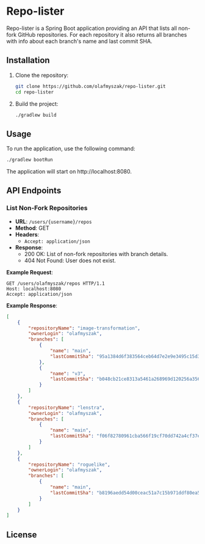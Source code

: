 # Repo-lister

Repo-lister is a Spring Boot application providing an API that lists all non-fork GitHub repositories. For each repository it also returns all branches with info about each branch's name and last commit SHA.

## Installation
1. Clone the repository:
    ```sh
    git clone https://github.com/olafmyszak/repo-lister.git
    cd repo-lister
    ```
2. Build the project:
    ```sh
    ./gradlew build
    ```

## Usage
To run the application, use the following command:
```sh
./gradlew bootRun
```
The application will start on http://localhost:8080.

## API Endpoints

### List Non-Fork Repositories

- **URL**: `/users/{username}/repos`
- **Method**: GET
- **Headers**:
  - `Accept: application/json`
- **Response**:
  - 200 OK: List of non-fork repositories with branch details.
  - 404 Not Found: User does not exist.

**Example Request**:

```http
GET /users/olafmyszak/repos HTTP/1.1
Host: localhost:8080
Accept: application/json
```

**Example Response**:

```json
[
    {
        "repositoryName": "image-transformation",
        "ownerLogin": "olafmyszak",
        "branches": [
            {
                "name": "main",
                "lastCommitSha": "95a1384d6f383564ceb64d7e2e9e3495c15d3124"
            },
            {
                "name": "v3",
                "lastCommitSha": "b048cb21ce8313a5461a268969d120256a3561f3"
            }
        ]
    },
    {
        "repositoryName": "lenstra",
        "ownerLogin": "olafmyszak",
        "branches": [
            {
                "name": "main",
                "lastCommitSha": "f06f82780961cba566f19cf70dd742a4cf37eab8"
            }
        ]
    },
    {
        "repositoryName": "roguelike",
        "ownerLogin": "olafmyszak",
        "branches": [
            {
                "name": "main",
                "lastCommitSha": "b8196aedd54d00ceac51a7c15b971ddf80ea533f"
            }
        ]
    }
]
```

## License